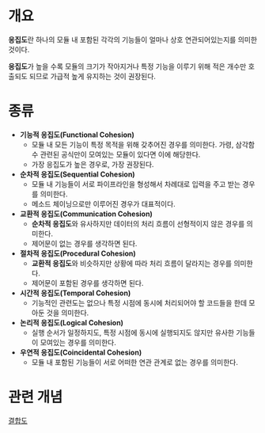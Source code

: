 # 개요
**응집도**란 하나의 모듈 내 포함된 각각의 기능들이 얼마나 상호 연관되어있는지를 의미한 것이다.

**응집도**가 높을 수록 모듈의 크기가 작아지거나 특정 기능을 이루기 위해 적은 개수만 호출되도 되므로 가급적 높게 유지하는 것이 권장된다.

# 종류
- **기능적 응집도(Functional Cohesion)**
	- 모듈 내 모든 기능이 특정 목적을 위해 갖추어진 경우를 의미한다. 가령, 삼각함수 관련된 공식만이 모여있는 모듈이 있다면 이에 해당한다.
	- 가장 응집도가 높은 경우로, 가장 권장된다.
- **순차적 응집도(Sequential Cohesion)**
	- 모듈 내 기능들이 서로 파이프라인을 형성해서 차례대로 입력을 주고 받는 경우를 의미한다.
	- 메소드 체이닝으로만 이루어진 경우가 대표적이다.
- **교환적 응집도(Communication Cohesion)**
    - **순차적 응집도**와 유사하지만 데이터의 처리 흐름이 선형적이지 않은 경우를 의미한다. 
    - 제어문이 없는 경우를 생각하면 된다.
- **절차적 응집도(Procedural Cohesion)**
	- **교환적 응집도**와 비슷하지만 상황에 따라 처리 흐름이 달라지는 경우를 의미한다.
	- 제어문이 포함된 경우를 생각하면 된다.
- **시간적 응집도(Temporal Cohesion)**
    - 기능적인 관련도는 없으나 특정 시점에 동시에 처리되어야 할 코드들을 한데 모아둔 것을 의미한다.
- **논리적 응집도(Logical Cohesion)**
	- 실행 순서가 일정하지도, 특정 시점에 동시에 실행되지도 않지만 유사한 기능들이 모여있는 경우를 의미한다.
- **우연적 응집도(Coincidental Cohesion)**
	- 모듈 내 포함된 기능들이 서로 어떠한 연관 관계로 없는 경우를 의미한다.

# 관련 개념
[결합도](결합도.md)